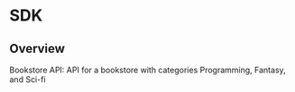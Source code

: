 # SDK

## Overview

Bookstore API: API for a bookstore with categories Programming, Fantasy, and Sci-fi
